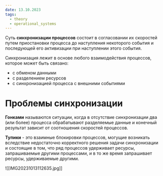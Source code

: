 ```yaml
---
date: 13.10.2023
tags:
  - theory
  - operational_systems
---
```

Суть **синхронизации процессов** состоит в согласовании их скоростей путем приостановки процесса до наступления некоторого события и последующей его активизации при наступлении этого события.

Синхронизация лежит в основе любого взаимодействия процессов, которое может быть связано:
- с обменом данными
- с разделением ресурсов
- с синхронизацией процесса с внешними событиями

# Проблемы синхронизации
**Гонками** называются ситуации, когда в отсутствие синхронизации два (или более) процесса обрабатывают разделяемые данные и конечный результат зависит от соотношения скоростей процессов.

**Тупики** - это взаимные блокировки процессов, могущие возникать вследствие недостаточно корректного решения задачи синхронизации и состоящие в том, что ряд процессов удерживает ресурсы, запрашиваемые другими процессами, и в то же время запрашивает ресурсы, удерживаемые другими.

![[IMG20231013112635.jpg]]

